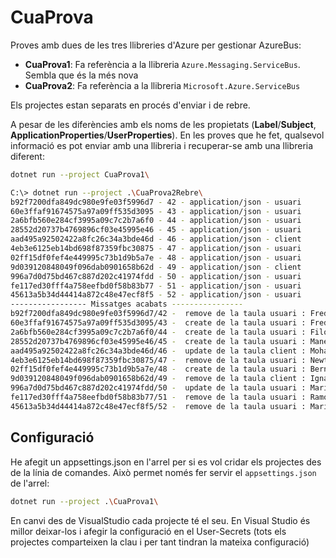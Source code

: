 # CuaProva

Proves amb dues de les tres llibreries d'Azure per gestionar AzureBus: 

* **CuaProva1**: Fa referència a la llibreria `Azure.Messaging.ServiceBus`. Sembla que és la més nova
* **CuaProva2**: Fa referència a la llibreria `Microsoft.Azure.ServiceBus`

Els projectes estan separats en procés d'enviar i de rebre.

A pesar de les diferències amb els noms de les propietats (**Label**/**Subject**, **ApplicationProperties**/**UserProperties**). En les proves que he fet, qualsevol informació es pot enviar amb una llibreria i recuperar-se amb una llibreria diferent:

```bash
dotnet run --project CuaProva1\
``` 

```bash
C:\> dotnet run --project .\CuaProva2Rebre\
b92f7200dfa849dc980e9fe03f5996d7 - 42 - application/json - usuari
60e3ffaf91674575a97a09ff535d3095 - 43 - application/json - usuari
2a6bfb560e284cf3995a09c7c2b7a6f0 - 44 - application/json - usuari
28552d20737b4769896cf03e45995e46 - 45 - application/json - usuari
aad495a92502422a8fc26c34a3bde46d - 46 - application/json - client
4eb3e6125eb14bd698f87359fbc30875 - 47 - application/json - usuari
02ff15df0fef4e449995c73b1d9b5a7e - 48 - application/json - usuari
9d039120848049f096dab0901658b62d - 49 - application/json - client
996a7d0d75bd467c887d202c41974fdd - 50 - application/json - usuari
fe117ed30fff4a758eefbd0f58b83b77 - 51 - application/json - usuari
45613a5b34d44414a872c48e47ecf8f5 - 52 - application/json - usuari
----------------- Missatges acabats ----------------
b92f7200dfa849dc980e9fe03f5996d7/42 -  remove de la taula usuari : Frederic Pi
60e3ffaf91674575a97a09ff535d3095/43 -  create de la taula usuari : Frederic Pi
2a6bfb560e284cf3995a09c7c2b7a6f0/44 -  create de la taula usuari : Filomenu Garcia
28552d20737b4769896cf03e45995e46/45 -  create de la taula usuari : Manel Puig
aad495a92502422a8fc26c34a3bde46d/46 -  update de la taula client : Mohamed Rius
4eb3e6125eb14bd698f87359fbc30875/47 -  remove de la taula usuari : Newton González
02ff15df0fef4e449995c73b1d9b5a7e/48 -  create de la taula usuari : Bernat Puigpelat
9d039120848049f096dab0901658b62d/49 -  remove de la taula client : Ignasi Roura
996a7d0d75bd467c887d202c41974fdd/50 -  update de la taula usuari : Maria Pinta
fe117ed30fff4a758eefbd0f58b83b77/51 -  remove de la taula usuari : Ramona Reig
45613a5b34d44414a872c48e47ecf8f5/52 -  remove de la taula usuari : Maria de la Asunción Serra
```

## Configuració

He afegit un appsettings.json en l'arrel per si es vol cridar els projectes des de la línia de comandes. Això permet només fer servir el `appsettings.json` de l'arrel:

```bash
dotnet run --project .\CuaProva1\
``` 

En canvi des de VisualStudio cada projecte té el seu. En Visual Studio és millor deixar-los i afegir la configuració en el User-Secrets (tots els projectes comparteixen la clau i per tant tindran la mateixa configuració)
